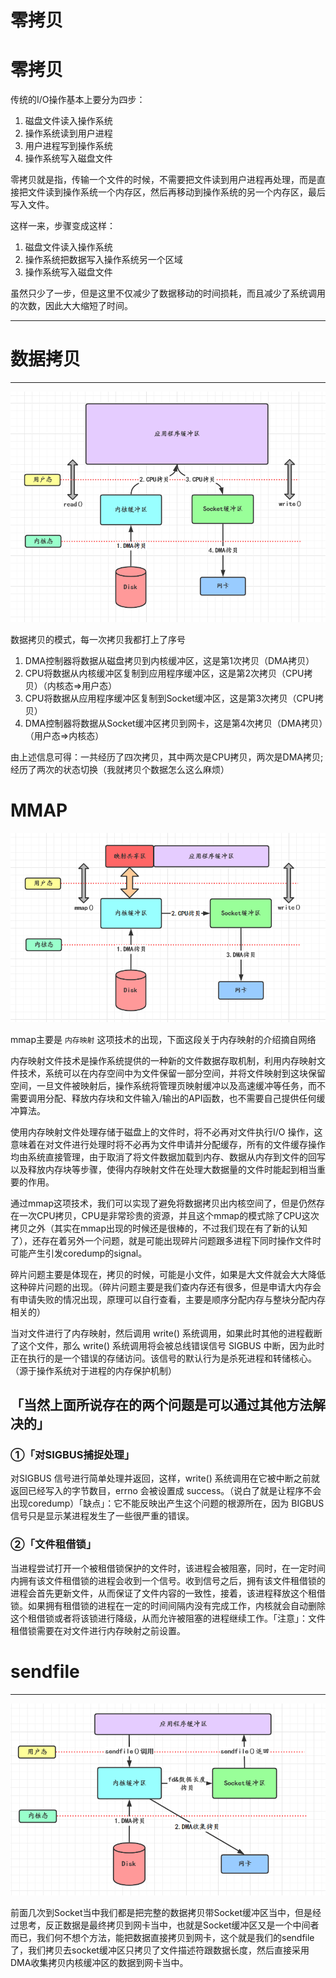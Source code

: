# 零拷贝


# 零拷贝

传统的I/O操作基本上要分为四步：
1. 磁盘文件读入操作系统
2. 操作系统读到用户进程
3. 用户进程写到操作系统
4. 操作系统写入磁盘文件

零拷贝就是指，传输一个文件的时候，不需要把文件读到用户进程再处理，而是直接把文件读到操作系统一个内存区，然后再移动到操作系统的另一个内存区，最后写入文件。

这样一来，步骤变成这样：
1. 磁盘文件读入操作系统
2. 操作系统把数据写入操作系统另一个区域
3. 操作系统写入磁盘文件

虽然只少了一步，但是这里不仅减少了数据移动的时间损耗，而且减少了系统调用的次数，因此大大缩短了时间。


----
# 数据拷贝
----
![](https://raw.githubusercontent.com/yzj0911/my_logs/main/content/images/数据拷贝.png)


数据拷贝的模式，每一次拷贝我都打上了序号

1. DMA控制器将数据从磁盘拷贝到内核缓冲区，这是第1次拷贝（DMA拷贝）
2. CPU将数据从内核缓冲区复制到应用程序缓冲区，这是第2次拷贝（CPU拷贝）（内核态=>用户态）
3. CPU将数据从应用程序缓冲区复制到Socket缓冲区，这是第3次拷贝（CPU拷贝）
4. DMA控制器将数据从Socket缓冲区拷贝到网卡，这是第4次拷贝（DMA拷贝）（用户态=>内核态）

由上述信息可得：一共经历了四次拷贝，其中两次是CPU拷贝，两次是DMA拷贝;经历了两次的状态切换（我就拷贝个数据怎么这么麻烦）

# MMAP

![](https://raw.githubusercontent.com/yzj0911/my_logs/main/content/images/MMAP.png)

mmap主要是 ```内存映射```
这项技术的出现，下面这段关于内存映射的介绍摘自网络

内存映射文件技术是操作系统提供的一种新的文件数据存取机制，利用内存映射文件技术，系统可以在内存空间中为文件保留一部分空间，并将文件映射到这块保留空间，一旦文件被映射后，操作系统将管理页映射缓冲以及高速缓冲等任务，而不需要调用分配、释放内存块和文件输入/输出的API函数，也不需要自己提供任何缓冲算法。

使用内存映射文件处理存储于磁盘上的文件时，将不必再对文件执行I/O 操作，这意味着在对文件进行处理时将不必再为文件申请并分配缓存，所有的文件缓存操作均由系统直接管理，由于取消了将文件数据加载到内存、数据从内存到文件的回写以及释放内存块等步骤，使得内存映射文件在处理大数据量的文件时能起到相当重要的作用。

通过mmap这项技术，我们可以实现了避免将数据拷贝出内核空间了，但是仍然存在一次CPU拷贝，CPU是非常珍贵的资源，并且这个mmap的模式除了CPU这次拷贝之外（其实在mmap出现的时候还是很棒的，不过我们现在有了新的认知了），还存在着另外一个问题，就是可能出现碎片问题跟多进程下同时操作文件时可能产生引发coredump的signal。

碎片问题主要是体现在，拷贝的时候，可能是小文件，如果是大文件就会大大降低这种碎片问题的出现。（碎片问题主要是我们查内存还有很多，但是申请大内存会有申请失败的情况出现，原理可以自行查看，主要是顺序分配内存与整块分配内存相关的）

当对文件进行了内存映射，然后调用 write() 系统调用，如果此时其他的进程截断了这个文件，那么 write() 系统调用将会被总线错误信号 SIGBUS 中断，因为此时正在执行的是一个错误的存储访问。该信号的默认行为是杀死进程和转储核心。（源于操作系统对于进程的内存保护机制）


## 「当然上面所说存在的两个问题是可以通过其他方法解决的」

### ①「对SIGBUS捕捉处理」

对SIGBUS 信号进行简单处理并返回，这样，write() 系统调用在它被中断之前就返回已经写入的字节数目，errno 会被设置成 success。（说白了就是让程序不会出现coredump）「缺点」：它不能反映出产生这个问题的根源所在，因为 BIGBUS 信号只是显示某进程发生了一些很严重的错误。

### ②「文件租借锁」

当进程尝试打开一个被租借锁保护的文件时，该进程会被阻塞，同时，在一定时间内拥有该文件租借锁的进程会收到一个信号。收到信号之后，拥有该文件租借锁的进程会首先更新文件，从而保证了文件内容的一致性，接着，该进程释放这个租借锁。如果拥有租借锁的进程在一定的时间间隔内没有完成工作，内核就会自动删除这个租借锁或者将该锁进行降级，从而允许被阻塞的进程继续工作。「注意」：文件租借锁需要在对文件进行内存映射之前设置。



# sendfile
---

![](https://raw.githubusercontent.com/yzj0911/my_logs/main/content/images/sendFile.png)

前面几次到Socket当中我们都是把完整的数据拷贝带Socket缓冲区当中，但是经过思考，反正数据是最终拷贝到网卡当中，也就是Socket缓冲区又是一个中间者而已，我们何不想个方法，能把数据直接拷贝到网卡，这个就是我们的sendfile了，我们拷贝去socket缓冲区只拷贝了文件描述符跟数据长度，然后直接采用DMA收集拷贝内核缓冲区的数据到网卡当中。




